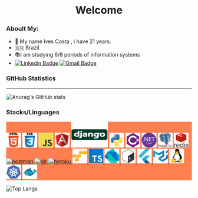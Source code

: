 <h1 align="center"> 
	Welcome
</h1>

### Aboult My: 
- 👋 My name Ives Costa , i have 21 years.
- 🇧🇷  Brazil.
- 📚I am studying 6/8 periods of information systems 
- [![Linkedin Badge](https://img.shields.io/badge/-LinkedIn-blue?style=flat-square&logo=Linkedin&logoColor=white&link=https://www.linkedin.com/in/ives-costa-082274183/)](https://www.linkedin.com/in/ives-costa-082274183/)
 [![Gmail Badge](https://img.shields.io/badge/ivescosta@cerberussistem.com.br-00000?style=flat-square&logo=Hotmail&logoColor=white&link=mailto:ivescosta@cerberussistem.com.br)](mailto:ivescosta@cerberussistem.com.br)

### GitHub Statistics
<hr>

![Anurag's GitHub stats](https://github-readme-stats.vercel.app/api?username=IvesCostaBr&show_icons=true&theme=radical)  

### Stacks/Linguages

<p style="text-align: left; background-color: coral;">
  <a href="https://www.w3.org/html/" target="_blank">
    <img src="https://raw.githubusercontent.com/devicons/devicon/master/icons/html5/html5-original-wordmark.svg" alt="html5" width="40" height="40"/> 
  </a>
  <a href="https://www.w3schools.com/css/" target="_blank"> 
    <img src="https://raw.githubusercontent.com/devicons/devicon/master/icons/css3/css3-original-wordmark.svg" alt="css3" width="40" height="40"/> 
  </a>
  <a href="https://developer.mozilla.org/en-US/docs/Web/JavaScript" target="_blank">
    <img src="https://raw.githubusercontent.com/devicons/devicon/master/icons/javascript/javascript-original.svg" alt="javascript" width="40" height="40"/>
  </a>
  <a href="" target="_blank">
    <img src="https://raw.githubusercontent.com/devicons/devicon/master/icons/angularjs/angularjs-original.svg" alt="angularjs" width="40" height="40"/> 
  </a>
  <a href="" target="_blank">
    <img src="https://raw.githubusercontent.com/devicons/devicon/master/icons/django/django-original.svg" alt="django" width="100" height="70"/>
  </a>
  <a href="" target="_blank"> 
    <img src="https://raw.githubusercontent.com/devicons/devicon/master/icons/python/python-original.svg" alt="python" width="40" height="40"/> 
  </a>
  <a href="" target="_blank"> 
    <img src="https://raw.githubusercontent.com/devicons/devicon/master/icons/csharp/csharp-plain.svg" alt="csharp" width="40" height="40"/> 
  </a>
 <a href="" target="_blank"> 
    <img src="https://raw.githubusercontent.com/devicons/devicon/master/icons/dotnetcore/dotnetcore-original.svg" alt="dotnetcore" width="40" height="40"/> 
  </a>
  <a href="https://www.postgresql.org" target="_blank">
    <img src="https://raw.githubusercontent.com/devicons/devicon/master/icons/postgresql/postgresql-original-wordmark.svg" alt="postgresql" width="40" height="40"/>
  </a>
  <a href="h" target="_blank">
    <img src="https://raw.githubusercontent.com/devicons/devicon/master/icons/redis/redis-original-wordmark.svg" alt="redis" width="40" height="40"/>
  </a>
  <a href="https://postman.com" target="_blank">
    <img src="https://www.vectorlogo.zone/logos/getpostman/getpostman-icon.svg" alt="postman" width="40" height="40"/>
  </a>
  <a href="https://git-scm.com/" target="_blank"> 
    <img src="https://www.vectorlogo.zone/logos/git-scm/git-scm-icon.svg" alt="git" width="40" height="40"/> 
  </a>
  <a href="https://heroku.com" target="_blank">
    <img src="https://www.vectorlogo.zone/logos/heroku/heroku-icon.svg" alt="heroku" width="40" height="40"/> 
  </a>
  <a href="https://aws.amazon.com" target="_blank">
    <img src="https://raw.githubusercontent.com/devicons/devicon/master/icons/amazonwebservices/amazonwebservices-original.svg" alt="aws" width="40" height="40"/>
  </a>
  <a href="https://www.typescriptlang.org/" target="_blank">
    <img src="https://raw.githubusercontent.com/devicons/devicon/master/icons/typescript/typescript-original.svg" alt="typescript" width="40" height="40"/>
  </a>
  <a href="" target="_blank">
    <img src="https://raw.githubusercontent.com/devicons/devicon/master/icons/dart/dart-original.svg" alt="dart" width="40" height="40"/> 
  </a>
  <a href="" target="_blank">
    <img src="https://raw.githubusercontent.com/devicons/devicon/master/icons/bash/bash-original.svg" alt="bash" width="40" height="40"/> 
  </a>
  <a href="" target="_blank">
    <img src="https://raw.githubusercontent.com/devicons/devicon/master/icons/flutter/flutter-original.svg" alt="flutter" width="40" height="40"/>
  </a>
  <a href="" target="_blank">
    <img src="https://raw.githubusercontent.com/devicons/devicon/master/icons/materialui/materialui-original.svg" alt="materialui" width="40" height="40"/>
  </a>
  <a href="https://www.linux.org/" target="_blank">
    <img src="https://raw.githubusercontent.com/devicons/devicon/master/icons/linux/linux-original.svg" alt="linux" width="40" height="40"/>
  </a>
  <a href="" target="_blank">
    <img src="https://raw.githubusercontent.com/devicons/devicon/master/icons/kubernetes/kubernetes-plain.svg" alt="kubernetes" width="40" height="40"/>
  </a>
  <a href="" target="_blank">
    <img src="https://raw.githubusercontent.com/devicons/devicon/master/icons/docker/docker-original.svg" alt="docker" width="40" height="40"/>
  </a>
</p>


![Top Langs](https://github-readme-stats.vercel.app/api/top-langs/?username=IvesCostaBr&theme=synthwave)


 

